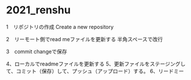 # 2021_renshu
1　リポジトリの作成
Create a new repository

2　リーモート側でread meファイルを更新する
半角スペースで改行

3　commit changeで保存

4、ローカルでreadmeファイルを更新する
5、更新ファイルをステージングして、コミット（保存）して、プッシュ（アップロード）する。
6、リードミー
